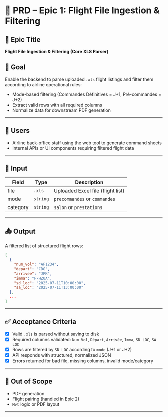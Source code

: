 # 📘 PRD – Epic 1: Flight File Ingestion & Filtering

## 🧱 Epic Title

**Flight File Ingestion & Filtering (Core XLS Parser)**

## 🎯 Goal

Enable the backend to parse uploaded `.xls` flight listings and filter them according to airline operational rules:

* Mode-based filtering (Commandes Définitives = J+1, Pré-commandes = J+2)
* Extract valid rows with all required columns
* Normalize data for downstream PDF generation

---

## 👤 Users

* Airline back-office staff using the web tool to generate command sheets
* Internal APIs or UI components requiring filtered flight data

---

## 📂 Input

| Field    | Type     | Description                       |
| -------- | -------- | --------------------------------- |
| file     | `.xls`   | Uploaded Excel file (flight list) |
| mode     | `string` | `precommandes` or `commandes`     |
| category | `string` | `salon` or `prestations`          |

---

## 📤 Output

A filtered list of structured flight rows:

```json
[
  {
    "num_vol": "AF1234",
    "depart": "CDG",
    "arrivee": "JFK",
    "imma": "F-HZUA",
    "sd_loc": "2025-07-11T10:00:00",
    "sa_loc": "2025-07-11T13:00:00"
  },
  ...
]
```

---

## ✅ Acceptance Criteria

* [x] Valid `.xls` is parsed without saving to disk
* [x] Required columns validated: `Num Vol`, `Départ`, `Arrivée`, `Imma`, `SD LOC`, `SA LOC`
* [x] Rows are filtered by `SD LOC` according to `mode` (J+1 or J+2)
* [x] API responds with structured, normalized JSON
* [x] Errors returned for bad file, missing columns, invalid mode/category

---

## 🚫 Out of Scope

* PDF generation
* Flight pairing (handled in Epic 2)
* `Mvt` logic or PDF layout

---